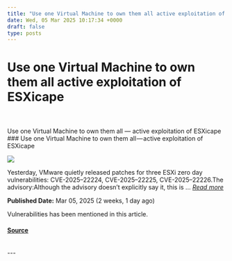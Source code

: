 ```yaml
---
title: "Use one Virtual Machine to own them all active exploitation of ESXicape"
date: Wed, 05 Mar 2025 10:17:34 +0000
draft: false
type: posts
---
```

# Use one Virtual Machine to own them all active exploitation of ESXicape

<br/>

<br/>
 Use one Virtual Machine to own them all — active exploitation of ESXicape 
<br/>
### Use one Virtual Machine to own them all — active exploitation of ESXicape

![](https://upload.cvefeed.io/news/33551/thumbnail.jpg)

Yesterday, VMware quietly released patches for three ESXi zero day vulnerabilities: CVE-2025–22224, CVE-2025–22225, CVE-2025–22226.The advisory:Although the advisory doesn’t explicitly say it, this is ... [_Read more_](https://doublepulsar.com/use-one-virtual-machine-to-own-them-all-active-exploitation-of-esxicape-0091ccc5bdfc?source=rss----8343faddf0ec---4)

**Published Date:** Mar 05, 2025 (2 weeks, 1 day ago)

Vulnerabilities has been mentioned in this article.

#### [Source](https://doublepulsar.com/use-one-virtual-machine-to-own-them-all-active-exploitation-of-esxicape-0091ccc5bdfc?source=rss----8343faddf0ec---4)

<br/>
---
